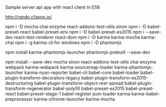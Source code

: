 Sample server api app with react client in ES6

http://rando.cfapps.io/

 npm i -D mocha chai enzyme react-addons-test-utils sinon
npm i -D babel-preset-react babel-preset-env
 npm i -D babel-preset-es2015
npm i --save-dev react-test-renderer react-dom
 npm i -D karma karma-mocha karma-chai
  npm i -g karma-cli for windows
  npm i -D phantomjs

 npm install karma-phantomjs-launcher phantomjs-prebuilt --save-dev

 npm install --save-dev mocha sinon react-addons-test-utils chai enzyme webpack karma-webpack karma-sourcemap-loader karma-phantomjs-launcher karma-nyan-reporter babel-cli babel-core babel-loader babel-plugin-transform-decorators-legacy babel-plugin-transform-es2015-destructuring babel-plugin-transform-object-rest-spread babel-plugin-transform-regenerator babel-polyfill babel-preset-es2015 babel-preset-react babel-preset-stage-1 babel-register json-loader karma karma-babel-preprocessor karma-chrome-launcher karma-mocha